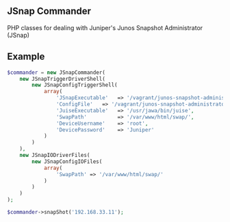 JSnap Commander
---------------

PHP classes for dealing with Juniper's Junos Snapshot Administrator (JSnap)

Example
-------
```php
$commander = new JSnapCommander(
    new JSnapTriggerDriverShell(
        new JSnapConfigTriggerShell(
            array(
                'JSnapExecutable'   => '/vagrant/junos-snapshot-administrator/bin/jsnap',
                'ConfigFile'   => '/vagrant/junos-snapshot-administrator/jsnap/samples/sample.conf',
                'JuiseExecutable'   => '/usr/jawa/bin/juise',
                'SwapPath'          => '/var/www/html/swap/',
                'DeviceUsername'    => 'root',
                'DevicePassword'    => 'Juniper'
            )
        )
    ),
    new JSnapIODriverFiles(
        new JSnapConfigIOFiles(
            array(
                'SwapPath' => '/var/www/html/swap/'
            )
        )
    )
);

$commander->snapShot('192.168.33.11');
```

